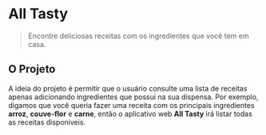 # All Tasty

> Encontre deliciosas receitas com os ingredientes que você tem em casa.

## O Projeto

A ideia do projeto é permitir que o usuário consulte uma lista de receitas apenas adicionando ingredientes que possui na sua dispensa. Por exemplo, digamos que você queria fazer uma receita com os principais ingredientes **arroz**, **couve-flor** e **carne**, então o aplicativo web **All Tasty** irá listar todas as receitas disponíveis.
